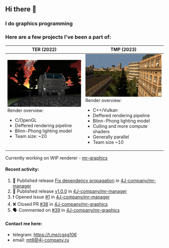 ## Hi there 👋
### I do graphics programming
### Here are a few projects I've been a part of:  

TER (2022)            |  TMP (2023)
-------------------------|-------------------------
![](images/ter_screenshot_00_upscaled.webp) Render overview: <br><ul><li> C/OpenGL <li> Deffered rendering pipeline <li> Blinn-Phong lighting model <li> Team size: ~20 | ![](images/tmp_screenshot_01_upscaled.webp) Render overview: <br><ul><li> C++/Vulkan <li> Deffered rendering pipeline <li> Blinn-Phong lighting model <li> Culling and more compute shaders <li> Generally parallel <li> Team size ~10

Currently working on WIP renderer - [mr-graphics](https://github.com/4J-company/mr-graphics)  

#### Recent activity:
<!--START_SECTION:activity-->
1. 🚀 Published release [Fix dependency propagation](https://github.com/4J-company/mr-manager/releases/tag/v1.0.1) in [4J-company/mr-manager](https://github.com/4J-company/mr-manager)
2. 🚀 Published release [v1.0.0](https://github.com/4J-company/mr-manager/releases/tag/v1.0.0) in [4J-company/mr-manager](https://github.com/4J-company/mr-manager)
3. ❗ Opened issue [#1](https://github.com/4J-company/mr-manager/issues/1) in [4J-company/mr-manager](https://github.com/4J-company/mr-manager)
4. ❌ Closed PR [#38](https://github.com/4J-company/mr-graphics/pull/38) in [4J-company/mr-graphics](https://github.com/4J-company/mr-graphics)
5. 🗣 Commented on [#39](https://github.com/4J-company/mr-graphics/pull/39#issuecomment-2993600764) in [4J-company/mr-graphics](https://github.com/4J-company/mr-graphics)
<!--END_SECTION:activity-->

#### Contact me here:
 - telegram: https://t.me/cgsg106
 - email:    mt6@4j-company.ru
